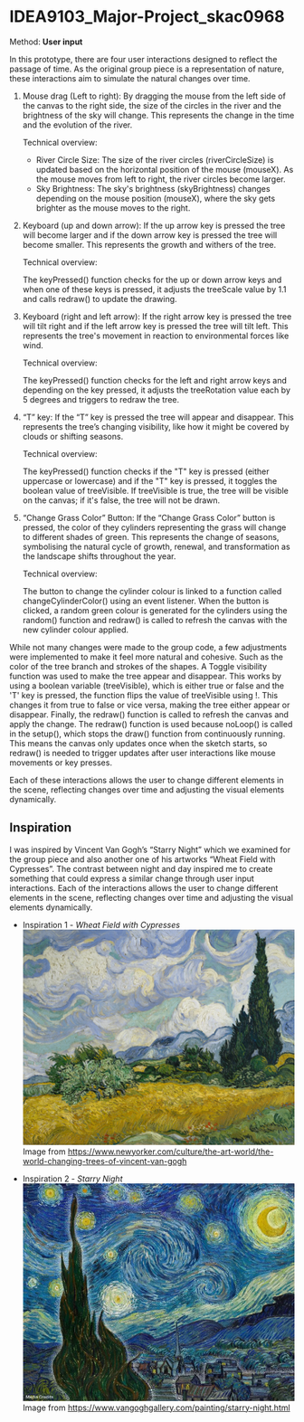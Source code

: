 # IDEA9103_Major-Project_skac0968

Method: **User input**

In this prototype, there are four user interactions designed to reflect the passage of time. As the original group piece is a representation of nature, these interactions aim to simulate the natural changes over time.

1. Mouse drag (Left to right): By dragging the mouse from the left side of the canvas to the right side, the size of the circles in the river and the brightness of the sky will change. This represents the change in the time and the evolution of the river. 
   
   Technical overview: 
    - River Circle Size: The size of the river circles (riverCircleSize) is updated based on the horizontal position of the mouse (mouseX). As the mouse moves from left to right, the river circles become larger.
    - Sky Brightness: The sky's brightness (skyBrightness) changes depending on the mouse position (mouseX), where the sky gets brighter as the mouse moves to the right.

2. Keyboard (up and down arrow): If the up arrow key is pressed the tree will become larger and if the down arrow key is pressed the tree will become smaller. This represents the growth and withers of the tree. 

    Technical overview:

    The keyPressed() function checks for the up or down arrow keys and when one of these keys is pressed, it adjusts the treeScale value by 1.1 and calls redraw() to update the drawing.

3. Keyboard (right and left arrow): If the right arrow key is pressed the tree will tilt right and if the left arrow key is pressed the tree will tilt left. This represents the tree's movement in reaction to environmental forces like wind.
    
    Technical overview:

    The keyPressed() function checks for the left and right arrow keys and depending on the key pressed, it adjusts the treeRotation value each by 5 degrees and triggers to redraw the tree.

4. “T” key:  If the “T” key is pressed the tree will appear and disappear. This represents the tree’s changing visibility, like how it might be covered by clouds or shifting seasons. 

    Technical overview:

    The keyPressed() function checks if the "T" key is pressed (either uppercase or lowercase) and if the "T" key is pressed, it toggles the boolean value of treeVisible. If treeVisible is true, the tree will be visible on the canvas; if it's false, the tree will not be drawn.

5. “Change Grass Color” Button: If the “Change Grass Color” button is pressed, the color of they cylinders representing the grass will change to different shades of green. This represents the change of seasons, symbolising the natural cycle of growth, renewal, and transformation as the landscape shifts throughout the year.

	Technical overview:

    The button to change the cylinder colour is linked to a function called changeCylinderColor() using an event listener. When the button is clicked, a random green colour is generated for the cylinders using the random() function and redraw() is called to refresh the canvas with the new cylinder colour applied.

While not many changes were made to the group code, a few adjustments were implemented to make it feel more natural and cohesive. Such as the color of the tree branch and strokes of the shapes. A Toggle visibility function was used to make the tree appear and disappear. This works by using a boolean variable (treeVisible), which is either true or false and the 'T' key is pressed, the function flips the value of treeVisible using !. This changes it from true to false or vice versa, making the tree either appear or disappear. Finally, the redraw() function is called to refresh the canvas and apply the change. The redraw() function is used because noLoop() is called in the setup(), which stops the draw() function from continuously running. This means the canvas only updates once when the sketch starts, so redraw() is needed to trigger updates after user interactions like mouse movements or key presses.

Each of these interactions allows the user to change different elements in the scene, reflecting changes over time and adjusting the visual elements dynamically.

## **Inspiration**
I was inspired by Vincent Van Gogh’s “Starry Night” which we examined for the group piece and also another one of his artworks “Wheat Field with Cypresses”. The contrast between night and day inspired me to create something that could express a similar change through user input interactions. Each of the interactions allows the user to change different elements in the scene, reflecting changes over time and adjusting the visual elements dynamically.

- Inspiration 1 - *Wheat Field with Cypresses*
![Image1](Images/V.V_Wheat.webp)
    Image from https://www.newyorker.com/culture/the-art-world/the-world-changing-trees-of-vincent-van-gogh 

- Inspiration 2 - *Starry Night*
![Image2](Images/The_Starry_Night.webp)
    Image from https://www.vangoghgallery.com/painting/starry-night.html